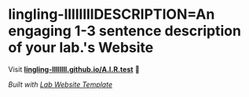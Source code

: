 
# lingling-llllllllDESCRIPTION=An engaging 1-3 sentence description of your lab.'s Website

Visit **[lingling-llllllll.github.io/A.I.R.test](https://lingling-llllllll.github.io/A.I.R.test)** 🚀

_Built with [Lab Website Template](https://greene-lab.gitbook.io/lab-website-template-docs)_
